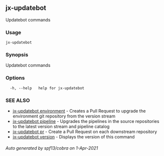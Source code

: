## jx-updatebot

Updatebot commands

### Usage

```
jx-updatebot
```

### Synopsis

Updatebot commands

### Options

```
  -h, --help   help for jx-updatebot
```

### SEE ALSO

* [jx-updatebot environment](jx-updatebot_environment.md)	 - Creates a Pull Request to upgrade the environment git repository from the version stream
* [jx-updatebot pipeline](jx-updatebot_pipeline.md)	 - Upgrades the pipelines in the source repositories to the latest version stream and pipeline catalog
* [jx-updatebot pr](jx-updatebot_pr.md)	 - Create a Pull Request on each downstream repository
* [jx-updatebot version](jx-updatebot_version.md)	 - Displays the version of this command

###### Auto generated by spf13/cobra on 1-Apr-2021
